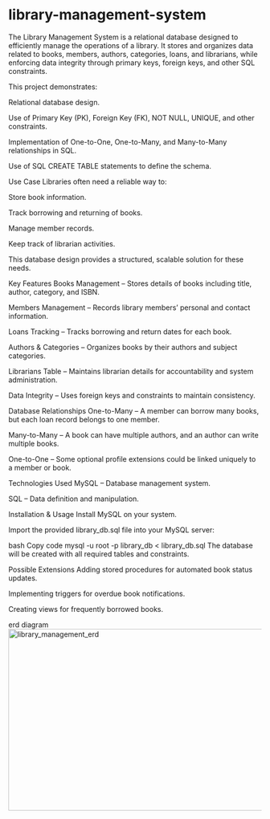 # library-management-system
The Library Management System is a relational database designed to efficiently manage the operations of a library.
It stores and organizes data related to books, members, authors, categories, loans, and librarians, while enforcing data integrity through primary keys, foreign keys, and other SQL constraints.

This project demonstrates:

Relational database design.

Use of Primary Key (PK), Foreign Key (FK), NOT NULL, UNIQUE, and other constraints.

Implementation of One-to-One, One-to-Many, and Many-to-Many relationships in SQL.

Use of SQL CREATE TABLE statements to define the schema.

Use Case
Libraries often need a reliable way to:

Store book information.

Track borrowing and returning of books.

Manage member records.

Keep track of librarian activities.

This database design provides a structured, scalable solution for these needs.

Key Features
Books Management – Stores details of books including title, author, category, and ISBN.

Members Management – Records library members’ personal and contact information.

Loans Tracking – Tracks borrowing and return dates for each book.

Authors & Categories – Organizes books by their authors and subject categories.

Librarians Table – Maintains librarian details for accountability and system administration.

Data Integrity – Uses foreign keys and constraints to maintain consistency.

Database Relationships
One-to-Many – A member can borrow many books, but each loan record belongs to one member.

Many-to-Many – A book can have multiple authors, and an author can write multiple books.

One-to-One – Some optional profile extensions could be linked uniquely to a member or book.

Technologies Used
MySQL – Database management system.

SQL – Data definition and manipulation.

Installation & Usage
Install MySQL on your system.

Import the provided library_db.sql file into your MySQL server:

bash
Copy code
mysql -u root -p library_db < library_db.sql
The database will be created with all required tables and constraints.

Possible Extensions
Adding stored procedures for automated book status updates.

Implementing triggers for overdue book notifications.

Creating views for frequently borrowed books.

erd diagram
<img width="1404" height="362" alt="library_management_erd" src="https://github.com/user-attachments/assets/8407dab0-9d9a-4085-8d78-88068376c524" />
